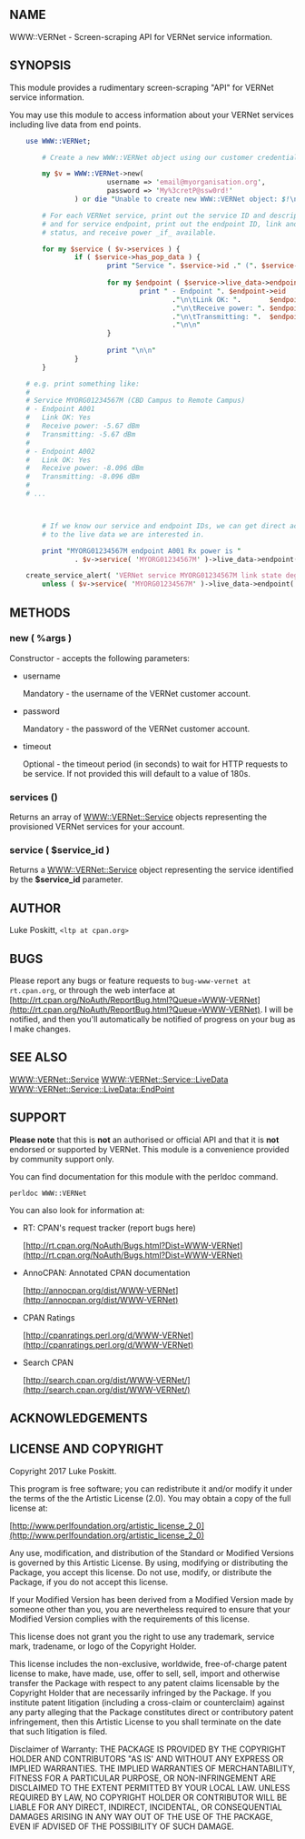 ## NAME

WWW::VERNet - Screen-scraping API for VERNet service information.

## SYNOPSIS

This module provides a rudimentary screen-scraping "API" for VERNet service information.

You may use this module to access information about your VERNet services including
live data from end points.

```perl
	use WWW::VERNet;

        # Create a new WWW::VERNet object using our customer credentials.

        my $v = WWW::VERNet->new(
                        username => 'email@myorganisation.org',
                        password => 'My%3cretP@ssw0rd!'
                ) or die "Unable to create new WWW::VERNet object: $!\n";

        # For each VERNet service, print out the service ID and description,
        # and for service endpoint, print out the endpoint ID, link and transmit 
        # status, and receive power _if_ available.

        for my $service ( $v->services ) { 
                if ( $service->has_pop_data ) { 
                        print "Service ". $service->id ." (". $service->description .")\n";
                            
                        for my $endpoint ( $service->live_data->endpoints ) { 
                                print " - Endpoint ". $endpoint->eid 
                                        ."\n\tLink OK: ".       $endpoint->link_ok
                                        ."\n\tReceive power: ". $endpoint->receive_power
                                        ."\n\tTransmitting: ".  $endpoint->pop_transmitting
                                        ."\n\n"
                        }   
                            
                        print "\n\n"
                }   
        }

	# e.g. print something like:
	#
	# Service MYORG01234567M (CBD Campus to Remote Campus)
	# - Endpoint A001
	#	Link OK: Yes
	#	Receive power: -5.67 dBm
	#	Transmitting: -5.67 dBm
	#
	# - Endpoint A002
	#	Link OK: Yes
	#	Receive power: -8.096 dBm
	#	Transmitting: -8.096 dBm
	#
	# ...



        # If we know our service and endpoint IDs, we can get direct access
        # to the live data we are interested in.

        print "MYORG01234567M endpoint A001 Rx power is "
                . $v->service( 'MYORG01234567M' )->live_data->endpoint( 'A001' )->receive_power;

	create_service_alert( 'VERNet service MYORG01234567M link state degraded' )
		unless ( $v->service( 'MYORG01234567M' )->live_data->endpoint( 'A001' )->link_ok );

```

## METHODS

### new ( %args )

Constructor - accepts the following parameters:

- username

    Mandatory - the username of the VERNet customer account.

- password

    Mandatory - the password of the VERNet customer account.

- timeout

    Optional - the timeout period (in seconds) to wait for HTTP requests to be service.
    If not provided this will default to a value of 180s.

### services ()

Returns an array of [WWW::VERNet::Service](https://metacpan.org/pod/WWW::VERNet::Service) objects representing the provisioned 
VERNet services for your account.

### service ( $service\_id )

Returns a [WWW::VERNet::Service](https://metacpan.org/pod/WWW::VERNet::Service) object representing the service identified by the
__$service\_id__ parameter.

## AUTHOR

Luke Poskitt, `<ltp at cpan.org>`

## BUGS

Please report any bugs or feature requests to `bug-www-vernet at rt.cpan.org`, or through
the web interface at [http://rt.cpan.org/NoAuth/ReportBug.html?Queue=WWW-VERNet](http://rt.cpan.org/NoAuth/ReportBug.html?Queue=WWW-VERNet).  I will be 
notified, and then you'll automatically be notified of progress on your bug as I make changes.

## SEE ALSO

[WWW::VERNet::Service](https://metacpan.org/pod/WWW::VERNet::Service)
[WWW::VERNet::Service::LiveData](https://metacpan.org/pod/WWW::VERNet::Service::LiveData)
[WWW::VERNet::Service::LiveData::EndPoint](https://metacpan.org/pod/WWW::VERNet::Service::LiveData::EndPoint)

## SUPPORT

__Please note__ that this is __not__ an authorised or official API and that it is __not__
endorsed or supported by VERNet.  This module is a convenience provided by community
support only.

You can find documentation for this module with the perldoc command.

    perldoc WWW::VERNet

You can also look for information at:

- RT: CPAN's request tracker (report bugs here)

    [http://rt.cpan.org/NoAuth/Bugs.html?Dist=WWW-VERNet](http://rt.cpan.org/NoAuth/Bugs.html?Dist=WWW-VERNet)

- AnnoCPAN: Annotated CPAN documentation

    [http://annocpan.org/dist/WWW-VERNet](http://annocpan.org/dist/WWW-VERNet)

- CPAN Ratings

    [http://cpanratings.perl.org/d/WWW-VERNet](http://cpanratings.perl.org/d/WWW-VERNet)

- Search CPAN

    [http://search.cpan.org/dist/WWW-VERNet/](http://search.cpan.org/dist/WWW-VERNet/)

## ACKNOWLEDGEMENTS

## LICENSE AND COPYRIGHT

Copyright 2017 Luke Poskitt.

This program is free software; you can redistribute it and/or modify it
under the terms of the the Artistic License (2.0). You may obtain a
copy of the full license at:

[http://www.perlfoundation.org/artistic_license_2_0](http://www.perlfoundation.org/artistic_license_2_0)

Any use, modification, and distribution of the Standard or Modified
Versions is governed by this Artistic License. By using, modifying or
distributing the Package, you accept this license. Do not use, modify,
or distribute the Package, if you do not accept this license.

If your Modified Version has been derived from a Modified Version made
by someone other than you, you are nevertheless required to ensure that
your Modified Version complies with the requirements of this license.

This license does not grant you the right to use any trademark, service
mark, tradename, or logo of the Copyright Holder.

This license includes the non-exclusive, worldwide, free-of-charge
patent license to make, have made, use, offer to sell, sell, import and
otherwise transfer the Package with respect to any patent claims
licensable by the Copyright Holder that are necessarily infringed by the
Package. If you institute patent litigation (including a cross-claim or
counterclaim) against any party alleging that the Package constitutes
direct or contributory patent infringement, then this Artistic License
to you shall terminate on the date that such litigation is filed.

Disclaimer of Warranty: THE PACKAGE IS PROVIDED BY THE COPYRIGHT HOLDER
AND CONTRIBUTORS "AS IS' AND WITHOUT ANY EXPRESS OR IMPLIED WARRANTIES.
THE IMPLIED WARRANTIES OF MERCHANTABILITY, FITNESS FOR A PARTICULAR
PURPOSE, OR NON-INFRINGEMENT ARE DISCLAIMED TO THE EXTENT PERMITTED BY
YOUR LOCAL LAW. UNLESS REQUIRED BY LAW, NO COPYRIGHT HOLDER OR
CONTRIBUTOR WILL BE LIABLE FOR ANY DIRECT, INDIRECT, INCIDENTAL, OR
CONSEQUENTIAL DAMAGES ARISING IN ANY WAY OUT OF THE USE OF THE PACKAGE,
EVEN IF ADVISED OF THE POSSIBILITY OF SUCH DAMAGE.
